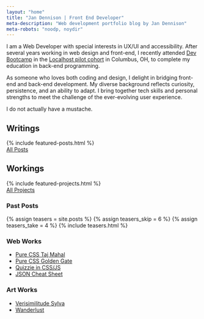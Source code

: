 ```yaml
---
layout: "home"
title: "Jan Dennison | Front End Developer"
meta-description: "Web development portfolio blog by Jan Dennison"
meta-robots: "noodp, noydir"
---
```

<aside id="intro-cont">
  <p>I am a Web Developer with special interests in UX/UI and accessibility. After several years working in web design and front-end, I recently attended <a href="http://devbootcamp.com" title="Dev Bootcamp website">Dev Bootcamp</a> in the <a href="http://local.devbootcamp.com" title="Information about the Localhost pilot">Localhost pilot cohort</a> in Columbus, OH, to complete my education in back-end programming.</p>
  <p>As someone who loves both coding and design, I delight in bridging front-end and back-end development. My diverse background reflects curiosity, persistence, and an ability to adapt. I bring together tech skills and personal strengths to meet the challenge of the ever-evolving user experience.</p>
  <p>I do not actually have a mustache.</p>
</aside>
<section class="col-half">
  <h2 id="writings">Writings</h2>
  {% include featured-posts.html %}
  <div class="" id="view-all-entries">
    <a class="button inline" href="archive.html" title="blog archive">All Posts</a>
  </div>
</section>
<section id="works" class="col-half">
  <h2>Workings</h2>
  {% include featured-projects.html %}
  <div class="" id="view-all-entries">
    <a class="button inline" href="workings.html" title="project archive">All Projects</a>
  </div>
</section>
<aside class="container">
  <section class="col-third">
    <h3>Past Posts</h3>
    {% assign teasers = site.posts %}
    {% assign teasers_skip = 6 %}
    {% assign teasers_take = 4 %}
    {% include teasers.html %}
  </section>
  <section class="col-third">
    <h3>Web Works</h3>
      <ul>
        <li><a href="http://codepen.io/jannypie/pen/kbdDg" title="Taj Majal code sample on codepen">Pure CSS Taj Mahal</a></li>
        <li><a href="http://codepen.io/jannypie/pen/lFysn" title="Bridge code sample on codepen">Pure CSS Golden Gate</a></li>
        <li><a href="http://codepen.io/jannypie/pen/DcHdo" title="Quizzie in CSS/JS">Quizzie in CSS/JS</a></li>
        <li><a href="http://jannypie.github.io/cheat-sheet.html" title="JSON Cheat Sheet">JSON Cheat Sheet</a></li>
      </ul>
  </section>
  <section class="col-third">
    <h3>Art Works</h3>
      <ul>
        <li><a href="/art-portfolio/verisimilitude-sylva/">Verisimilitude Sylva</a></li>
        <li><a href="/art-portfolio/wanderlust/">Wanderlust</a></li>
      </ul>
  </section>
</aside>
